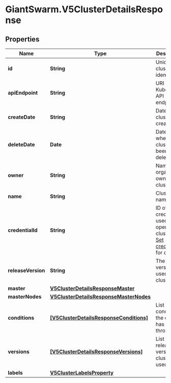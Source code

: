 # GiantSwarm.V5ClusterDetailsResponse

## Properties
Name | Type | Description | Notes
------------ | ------------- | ------------- | -------------
**id** | **String** | Unique cluster identifier | [optional] 
**apiEndpoint** | **String** | URI of the Kubernetes API endpoint | [optional] 
**createDate** | **String** | Date/time of cluster creation | [optional] 
**deleteDate** | **Date** | Date/time when cluster has been deleted | [optional] 
**owner** | **String** | Name of the organization owning the cluster  | [optional] 
**name** | **String** | Cluster name | [optional] 
**credentialId** | **String** | ID of the credentials used to operate the cluster. See [Set credentials](#operation/addCredentials) for details.  | [optional] 
**releaseVersion** | **String** | The [release](https://docs.giantswarm.io/api/#tag/releases) version used by the cluster  | [optional] 
**master** | [**V5ClusterDetailsResponseMaster**](V5ClusterDetailsResponseMaster.md) |  | [optional] 
**masterNodes** | [**V5ClusterDetailsResponseMasterNodes**](V5ClusterDetailsResponseMasterNodes.md) |  | [optional] 
**conditions** | [**[V5ClusterDetailsResponseConditions]**](V5ClusterDetailsResponseConditions.md) | List of conditions the cluster has gone through | [optional] 
**versions** | [**[V5ClusterDetailsResponseVersions]**](V5ClusterDetailsResponseVersions.md) | List of release versions the cluster has used. | [optional] 
**labels** | [**V5ClusterLabelsProperty**](V5ClusterLabelsProperty.md) |  | [optional] 


